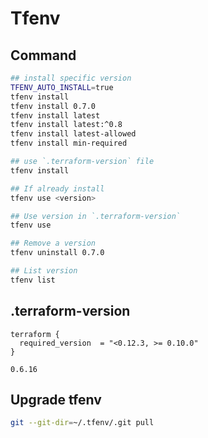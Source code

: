 # Tfenv

## Command

```bash
## install specific version
TFENV_AUTO_INSTALL=true
tfenv install
tfenv install 0.7.0
tfenv install latest
tfenv install latest:^0.8
tfenv install latest-allowed
tfenv install min-required

## use `.terraform-version` file
tfenv install

## If already install
tfenv use <version>

## Use version in `.terraform-version`
tfenv use

## Remove a version
tfenv uninstall 0.7.0

## List version
tfenv list
```

## .terraform-version

```hcl
terraform {
  required_version  = "<0.12.3, >= 0.10.0"
}
```

```hcl
0.6.16
```

## Upgrade tfenv

```bash
git --git-dir=~/.tfenv/.git pull
```
